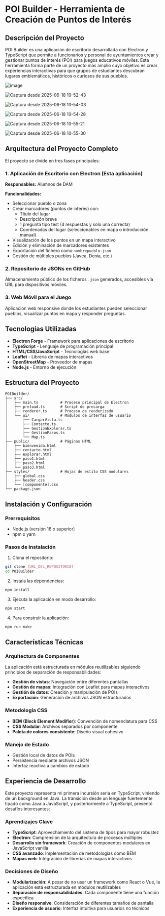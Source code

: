 # POI Builder - Herramienta de Creación de Puntos de Interés

## Descripción del Proyecto

POI Builder es una aplicación de escritorio desarrollada con Electron y TypeScript que permite a funcionarios y personal de ayuntamientos crear y gestionar puntos de interés (POI) para juegos educativos móviles. Esta herramienta forma parte de un proyecto más amplio cuyo objetivo es crear experiencias interactivas para que grupos de estudiantes descubran lugares emblemáticos, históricos o curiosos de sus pueblos.

![image](https://github.com/user-attachments/assets/36fe42ba-8b1c-420c-9f09-9e2740d72da0)

![Captura desde 2025-06-18 10-52-43](https://github.com/user-attachments/assets/3a2d3830-81fa-4e54-8b50-4cd245946262)

![Captura desde 2025-06-18 10-54-03](https://github.com/user-attachments/assets/1d2f46ba-cf9f-4a1a-aed8-3baa8e1e1314)

![Captura desde 2025-06-18 10-54-28](https://github.com/user-attachments/assets/519dfebf-2d7f-47f4-a627-8e87bc6c7d61)

![Captura desde 2025-06-18 10-55-21](https://github.com/user-attachments/assets/28a2dcb5-8745-42d0-ba8d-83b3e8481fe5)

![Captura desde 2025-06-18 10-55-30](https://github.com/user-attachments/assets/ade0544b-6dd2-4d4f-8ffd-4786367be425)





## Arquitectura del Proyecto Completo

El proyecto se divide en tres fases principales:

### 1. Aplicación de Escritorio con Electron (Esta aplicación)
**Responsables:** Alumnos de DAM

**Funcionalidades:**
- Seleccionar pueblo o zona
- Crear marcadores (puntos de interés) con:
  - Título del lugar
  - Descripción breve
  - 1 pregunta tipo test (4 respuestas y solo una correcta)
  - Coordenadas del lugar (seleccionables en mapa o introducción manual)
- Visualización de los puntos en un mapa interactivo
- Edición y eliminación de marcadores existentes
- Exportación del fichero como `nombrepueblo.json`
- Gestión de múltiples pueblos (Javea, Denia, etc.)

### 2. Repositorio de JSONs en GitHub
Almacenamiento público de los ficheros `.json` generados, accesibles vía URL para dispositivos móviles.

### 3. Web Móvil para el Juego
Aplicación web responsive donde los estudiantes pueden seleccionar pueblos, visualizar puntos en mapa y responder preguntas.

## Tecnologías Utilizadas

- **Electron Forge** - Framework para aplicaciones de escritorio
- **TypeScript** - Lenguaje de programación principal
- **HTML/CSS/JavaScript** - Tecnologías web base
- **Leaflet** - Librería de mapas interactivos
- **OpenStreetMap** - Proveedor de mapas
- **Node.js** - Entorno de ejecución

## Estructura del Proyecto

```
POIBuilder/
├── src/
│   ├── main.ts          # Proceso principal de Electron
│   ├── preload.ts       # Script de precarga
│   ├── renderer.ts      # Proceso de renderizado
│   └── ui/              # Módulos de interfaz de usuario
│       ├── CargarVista.ts
│       ├── Contacto.ts
│       ├── GestionExplorar.ts
│       ├── GestionPasos.ts
│       └── Map.ts
├── public/              # Páginas HTML
│   ├── bienvenida.html
│   ├── contacto.html
│   ├── explorar.html
│   ├── paso1.html
│   ├── paso2.html
│   └── paso3.html
├── styles/              # Hojas de estilo CSS modulares
│   ├── global.css
│   ├── header.css
│   └── [componente].css
└── package.json
```

## Instalación y Configuración

### Prerrequisitos
- Node.js (versión 16 o superior)
- npm o yarn

### Pasos de instalación

1. Clona el repositorio:
```bash
git clone [URL_DEL_REPOSITORIO]
cd POIBuilder
```

2. Instala las dependencias:
```bash
npm install
```

3. Ejecuta la aplicación en modo desarrollo:
```bash
npm start
```

4. Para construir la aplicación:
```bash
npm run make
```

## Características Técnicas

### Arquitectura de Componentes
La aplicación está estructurada en módulos reutilizables siguiendo principios de separación de responsabilidades:

- **Gestión de vistas**: Navegación entre diferentes pantallas
- **Gestión de mapas**: Integración con Leaflet para mapas interactivos
- **Gestión de datos**: Creación y manipulación de POIs
- **Exportación**: Generación de archivos JSON estructurados

### Metodología CSS
- **BEM (Block Element Modifier)**: Convención de nomenclatura para CSS
- **CSS Modular**: Archivos separados por componente
- **Paleta de colores consistente**: Diseño visual cohesivo

### Manejo de Estado
- Gestión local de datos de POIs
- Persistencia mediante archivos JSON
- Interfaz reactiva a cambios de estado

## Experiencia de Desarrollo

Este proyecto representa mi primera incursión seria en TypeScript, viniendo de un background en Java. La transición desde un lenguaje fuertemente tipado como Java a JavaScript, y posteriormente a TypeScript, presentó desafíos interesantes:

### Aprendizajes Clave
- **TypeScript**: Aprovechamiento del sistema de tipos para mayor robustez
- **Electron**: Comprensión de la arquitectura de procesos múltiples
- **Desarrollo sin framework**: Creación de componentes modulares en JavaScript vanilla
- **CSS avanzado**: Implementación de metodologías como BEM
- **Mapas web**: Integración de librerías de mapas interactivos

### Decisiones de Diseño
- **Modularización**: A pesar de no usar un framework como React o Vue, la aplicación está estructurada en módulos reutilizables
- **Separación de responsabilidades**: Cada componente tiene una función específica
- **Diseño responsive**: Consideración de diferentes tamaños de pantalla
- **Experiencia de usuario**: Interfaz intuitiva para usuarios no técnicos


